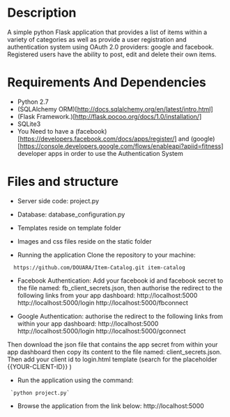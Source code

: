 # Description

A simple python Flask application that provides a list of items within a variety of categories as well as provide a user registration and authentication system using OAuth 2.0 providers: google and facebook. 
Registered users have the ability to post, edit and delete their own items.

# Requirements And Dependencies

- Python 2.7 
- (SQLAlchemy ORM)[http://docs.sqlalchemy.org/en/latest/intro.html]
- (Flask Framework.)[http://flask.pocoo.org/docs/1.0/installation/]
- SQLite3
- You Need to have a (facebook)[https://developers.facebook.com/docs/apps/register/] and (google)[https://console.developers.google.com/flows/enableapi?apiid=fitness] developer apps in order to use the Authentication System

# Files and structure
- Server side code: project.py
- Database: database_configuration.py
- Templates reside on template folder
- Images and css files reside on the static folder 

- Running the application 
Clone the repository to your machine: 
```
  https://github.com/DOUARA/Item-Catalog.git item-catalog
```
- Facebook Authentication: Add your facebook id and facebook secret to the file named: fb_client_secrets.json, then authorise the redirect to the following links from your app dashboard: 
           http://localhost:5000
           http://localhost:5000/login
           http://localhost:5000/fbconnect

 - Google Authentication: authorise the redirect to the following links from within your app dashboard: 
           http://localhost:5000
           http://localhost:5000/login
           http://localhost:5000/gconnect

Then download the json file that contains the app secret from within your app dashboard then copy its content to the file named: client_secrets.json. 
Then add your client id to login.html template (search for the placeholder {{YOUR-CLIENT-ID}} )

- Run the application using the command: 
```
 `python project.py` 
```
- Browse the application from the link below: http://localhost:5000 
